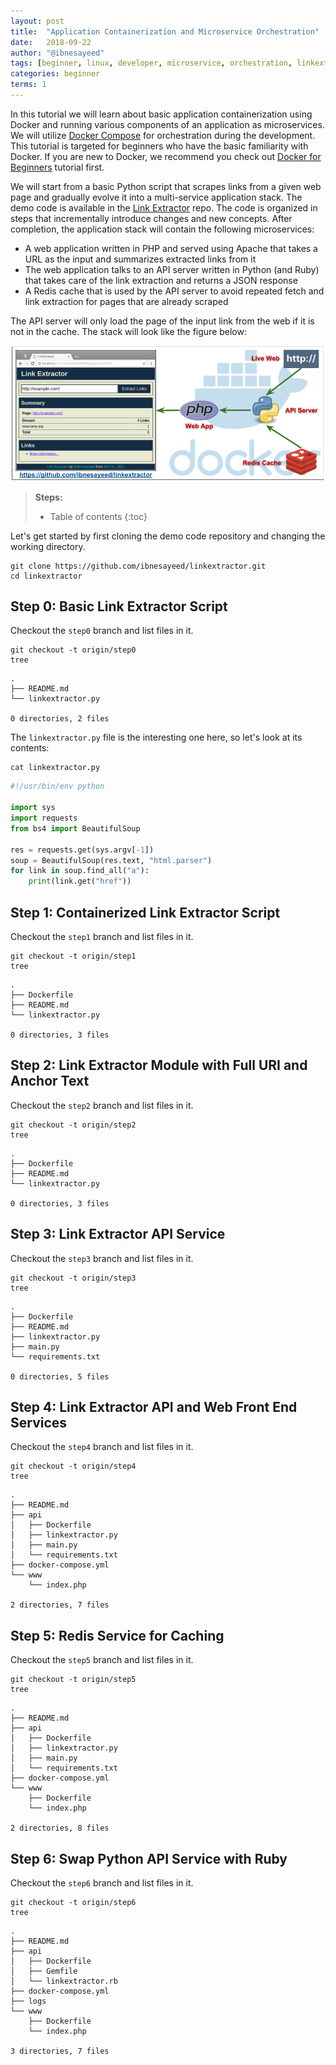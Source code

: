```yaml
---
layout: post
title:  "Application Containerization and Microservice Orchestration"
date:   2018-09-22
author: "@ibnesayeed"
tags: [beginner, linux, developer, microservice, orchestration, linkextractor, api, python, php, ruby]
categories: beginner
terms: 1
---
```


In this tutorial we will learn about basic application containerization using Docker and running various components of an application as microservices.
We will utilize [Docker Compose](https://docs.docker.com/compose/) for orchestration during the development.
This tutorial is targeted for beginners who have the basic familiarity with Docker.
If you are new to Docker, we recommend you check out [Docker for Beginners](/beginner-linux) tutorial first.

We will start from a basic Python script that scrapes links from a given web page and gradually evolve it into a multi-service application stack.
The demo code is available in the [Link Extractor](https://github.com/ibnesayeed/linkextractor) repo.
The code is organized in steps that incrementally introduce changes and new concepts.
After completion, the application stack will contain the following microservices:

* A web application written in PHP and served using Apache that takes a URL as the input and summarizes extracted links from it
* The web application talks to an API server written in Python (and Ruby) that takes care of the link extraction and returns a JSON response
* A Redis cache that is used by the API server to avoid repeated fetch and link extraction for pages that are already scraped

The API server will only load the page of the input link from the web if it is not in the cache.
The stack will look like the figure below:

![A Microservice Architecture of the Link Extractor Application](/images/linkextractor-microservice-diagram.png)

> **Steps:**
> * Table of contents
> {:toc}

Let's get started by first cloning the demo code repository and changing the working directory.

```.term1
git clone https://github.com/ibnesayeed/linkextractor.git
cd linkextractor
```

## Step 0: Basic Link Extractor Script

Checkout the `step0` branch and list files in it.

```.term1
git checkout -t origin/step0
tree
```

```
.
├── README.md
└── linkextractor.py

0 directories, 2 files
```

The `linkextractor.py` file is the interesting one here, so let's look at its contents:

```.term1
cat linkextractor.py
```

```py
#!/usr/bin/env python

import sys
import requests
from bs4 import BeautifulSoup

res = requests.get(sys.argv[-1])
soup = BeautifulSoup(res.text, "html.parser")
for link in soup.find_all("a"):
    print(link.get("href"))
```

## Step 1: Containerized Link Extractor Script

Checkout the `step1` branch and list files in it.

```.term1
git checkout -t origin/step1
tree
```

```
.
├── Dockerfile
├── README.md
└── linkextractor.py

0 directories, 3 files
```

## Step 2: Link Extractor Module with Full URI and Anchor Text

Checkout the `step2` branch and list files in it.

```.term1
git checkout -t origin/step2
tree
```

```
.
├── Dockerfile
├── README.md
└── linkextractor.py

0 directories, 3 files
```

## Step 3: Link Extractor API Service

Checkout the `step3` branch and list files in it.

```.term1
git checkout -t origin/step3
tree
```

```
.
├── Dockerfile
├── README.md
├── linkextractor.py
├── main.py
└── requirements.txt

0 directories, 5 files
```

## Step 4: Link Extractor API and Web Front End Services

Checkout the `step4` branch and list files in it.

```.term1
git checkout -t origin/step4
tree
```

```
.
├── README.md
├── api
│   ├── Dockerfile
│   ├── linkextractor.py
│   ├── main.py
│   └── requirements.txt
├── docker-compose.yml
└── www
    └── index.php

2 directories, 7 files
```

## Step 5: Redis Service for Caching

Checkout the `step5` branch and list files in it.

```.term1
git checkout -t origin/step5
tree
```

```
.
├── README.md
├── api
│   ├── Dockerfile
│   ├── linkextractor.py
│   ├── main.py
│   └── requirements.txt
├── docker-compose.yml
└── www
    ├── Dockerfile
    └── index.php

2 directories, 8 files
```

## Step 6: Swap Python API Service with Ruby

Checkout the `step6` branch and list files in it.

```.term1
git checkout -t origin/step6
tree
```

```
.
├── README.md
├── api
│   ├── Dockerfile
│   ├── Gemfile
│   └── linkextractor.rb
├── docker-compose.yml
├── logs
└── www
    ├── Dockerfile
    └── index.php

3 directories, 7 files
```
